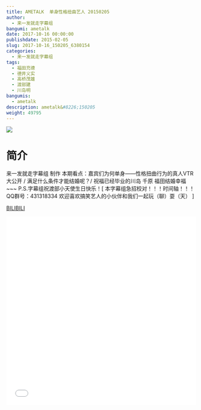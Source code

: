 ```yaml
---
title: AMETALK  单身性格扭曲艺人 20150205
author: 
  - 来一发就走字幕组
bangumi: ametalk
date: 2017-10-16 00:00:00
publishdate: 2015-02-05
slug: 2017-10-16_150205_6380154
categories: 
  - 来一发就走字幕组
tags: 
  - 福田充德
  - 德井义实
  - 高桥茂雄
  - 渡部建
  - 川岛明
bangumis: 
  - ametalk
description: ametalk&#8226;150205
weight: 49795
---
```


![](https://i.imgur.com/ESYLYXe.jpg)

# 简介  
来一发就走字幕组 制作 本期看点：嘉宾们为何单身——性格扭曲行为的真人VTR大公开 / 满足什么条件才能结婚呢？/ 祝福已经毕业的川岛 千原 福田结婚幸福~~~ P.S.字幕组祝渡部小天使生日快乐！[ 本字幕组急招校对！！！时间轴！！！ QQ群号：431318334 欢迎喜欢搞笑艺人的小伙伴和我们一起玩（聊）耍（天） ]

  [BILIBILI](https://www.bilibili.com/video/av6380154/)


  <iframe src="//www.bilibili.com/html/html5player.html?cid=10369958&aid=6380154" width="100%" height="500" frameborder="0" allowfullscreen="allowfullscreen"></iframe>
